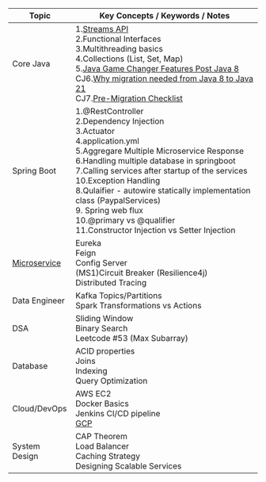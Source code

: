 | Topic         | Key Concepts / Keywords / Notes                                                                                                                                           |
| ------------- | ------------------------------------------------------------------------------------------------------------------------------------------------------------------------- |
| Core Java     | 1.[Streams API](CORE_JAVA/CJ_Streams.md)<br>2.Functional Interfaces<br>3.Multithreading basics<br>4.Collections (List, Set, Map)<br> 5.[Java Game Changer Features Post Java 8](CORE_JAVA/JAVA_CHEAT_SHEET.md) <br> CJ6.[Why migration needed from Java 8 to Java 21](CORE_JAVA/JAVA_CHEAT_SHEET.md)<br> CJ7.[Pre-Migration Checklist ](CORE_JAVA/JAVA_CHEAT_SHEET.md)|
| Spring Boot   | 1.@RestController<br>2.Dependency Injection<br>3.Actuator<br>4.application.yml <br>5.Aggregare Multiple Microservice Response <br> 6.Handling multiple database in springboot<br>7.Calling services after startup of the services<br>10.Exception Handling<br>8.Qulaifier - autowire statically implementation class (PaypalServices)<br>9. Spring web flux <br>10.@primary vs @qualifier <br>11.Constructor Injection vs Setter Injection|
| [Microservice](MICROSERVICES/MiICROSERVICES_ALL_BASICS.md)  | Eureka<br>Feign<br>Config Server<br>(MS1)Circuit Breaker (Resilience4j)<br>Distributed Tracing                                                                                                       |
| Data Engineer | Kafka Topics/Partitions<br>Spark Transformations vs Actions                                                                                                               |
| DSA           | Sliding Window<br>Binary Search<br>Leetcode #53 (Max Subarray)                                                                                                            |
| Database      | ACID properties<br>Joins<br>Indexing<br>Query Optimization                                                                                                                |
| Cloud/DevOps  | AWS EC2<br>Docker Basics<br>Jenkins CI/CD pipeline<br> [GCP](https://github.com/pracks224/Interview_Prep/blob/main/CLOUD_AWS_AZURE_GCP/GCP_ALL_IN_ONE.md)                                                                                                                        |
| System Design | CAP Theorem<br>Load Balancer<br>Caching Strategy<br>Designing Scalable Services                                                                                           |
